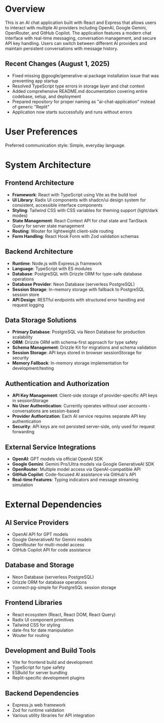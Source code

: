 # Overview

This is an AI chat application built with React and Express that allows users to interact with multiple AI providers including OpenAI, Google Gemini, OpenRouter, and GitHub Copilot. The application features a modern chat interface with real-time messaging, conversation management, and secure API key handling. Users can switch between different AI providers and maintain persistent conversations with message history.

## Recent Changes (August 1, 2025)
- Fixed missing @google/generative-ai package installation issue that was preventing app startup
- Resolved TypeScript type errors in storage layer and chat context
- Added comprehensive README.md documentation covering entire codebase, setup, and deployment
- Prepared repository for proper naming as "ai-chat-application" instead of generic "Replit"
- Application now starts successfully and runs without errors

# User Preferences

Preferred communication style: Simple, everyday language.

# System Architecture

## Frontend Architecture
- **Framework**: React with TypeScript using Vite as the build tool
- **UI Library**: Radix UI components with shadcn/ui design system for consistent, accessible interface components
- **Styling**: Tailwind CSS with CSS variables for theming support (light/dark modes)
- **State Management**: React Context API for chat state and TanStack Query for server state management
- **Routing**: Wouter for lightweight client-side routing
- **Form Handling**: React Hook Form with Zod validation schemas

## Backend Architecture
- **Runtime**: Node.js with Express.js framework
- **Language**: TypeScript with ES modules
- **Database**: PostgreSQL with Drizzle ORM for type-safe database operations
- **Database Provider**: Neon Database (serverless PostgreSQL)
- **Session Storage**: In-memory storage with fallback to PostgreSQL session store
- **API Design**: RESTful endpoints with structured error handling and request logging

## Data Storage Solutions
- **Primary Database**: PostgreSQL via Neon Database for production scalability
- **ORM**: Drizzle ORM with schema-first approach for type safety
- **Schema Management**: Drizzle Kit for migrations and schema validation
- **Session Storage**: API keys stored in browser sessionStorage for security
- **Memory Fallback**: In-memory storage implementation for development/testing

## Authentication and Authorization
- **API Key Management**: Client-side storage of provider-specific API keys in sessionStorage
- **No User Authentication**: Currently operates without user accounts - conversations are session-based
- **Provider Authorization**: Each AI service requires separate API key authentication
- **Security**: API keys are not persisted server-side, only used for request forwarding

## External Service Integrations
- **OpenAI**: GPT models via official OpenAI SDK
- **Google Gemini**: Gemini Pro/Ultra models via Google GenerativeAI SDK
- **OpenRouter**: Multiple model access via OpenAI-compatible API
- **GitHub Copilot**: Code-focused AI assistance via GitHub's API
- **Real-time Features**: Typing indicators and message streaming simulation

# External Dependencies

## AI Service Providers
- OpenAI API for GPT models
- Google GenerativeAI for Gemini models  
- OpenRouter for multi-model access
- GitHub Copilot API for code assistance

## Database and Storage
- Neon Database (serverless PostgreSQL)
- Drizzle ORM for database operations
- connect-pg-simple for PostgreSQL session storage

## Frontend Libraries
- React ecosystem (React, React DOM, React Query)
- Radix UI component primitives
- Tailwind CSS for styling
- date-fns for date manipulation
- Wouter for routing

## Development and Build Tools
- Vite for frontend build and development
- TypeScript for type safety
- ESBuild for server bundling
- Replit-specific development plugins

## Backend Dependencies
- Express.js web framework
- Zod for runtime validation
- Various utility libraries for API integration